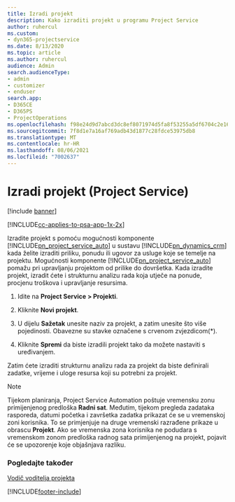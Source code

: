```yaml
---
title: Izradi projekt
description: Kako izraditi projekt u programu Project Service
author: ruhercul
ms.custom:
- dyn365-projectservice
ms.date: 8/13/2020
ms.topic: article
ms.author: ruhercul
audience: Admin
search.audienceType:
- admin
- customizer
- enduser
search.app:
- D365CE
- D365PS
- ProjectOperations
ms.openlocfilehash: f98e24d9d7abcd3dc8ef8071974d5fa8f53255a5df6704c2e166b0831a5935f1
ms.sourcegitcommit: 7f8d1e7a16af769adb43d1877c28fdce53975db8
ms.translationtype: MT
ms.contentlocale: hr-HR
ms.lasthandoff: 08/06/2021
ms.locfileid: "7002637"
---
```

# <a name="create-a-project-project-service"></a>Izradi projekt (Project Service)

[!include [banner](../includes/psa-now-project-operations.md)]

[!INCLUDE[cc-applies-to-psa-app-1x-2x](../includes/cc-applies-to-psa-app-1x-2x.md)]

Izradite projekt s pomoću mogućnosti komponente [!INCLUDE[pn_project_service_auto](../includes/pn-project-service-auto.md)] u sustavu [!INCLUDE[pn_dynamics_crm](../includes/pn-dynamics-crm.md)] kada želite izraditi priliku, ponudu ili ugovor za usluge koje se temelje na projektu. Mogućnosti komponente [!INCLUDE[pn_project_service_auto](../includes/pn-project-service-auto.md)] pomažu pri upravljanju projektom od prilike do dovršetka. Kada izradite projekt, izradit ćete i strukturnu analizu rada koja utječe na ponude, procjenu troškova i upravljanje resursima.  
  
1.  Idite na **Project Service > Projekti**.  
  
2.  Kliknite **Novi projekt**.  
  
3.  U dijelu **Sažetak** unesite naziv za projekt, a zatim unesite što više pojedinosti. Obavezne su stavke označene s crvenom zvjezdicom(*).  
  
4.  Kliknite **Spremi** da biste izradili projekt tako da možete nastaviti s uređivanjem.  
  
Zatim ćete izraditi strukturnu analizu rada za projekt da biste definirali zadatke, vrijeme i uloge resursa koji su potrebni za projekt.  

> [!NOTE]
> Tijekom planiranja, Project Service Automation poštuje vremensku zonu primijenjenog predloška **Radni sat**. Međutim, tijekom pregleda zadataka rasporeda, datumi početka i završetka zadatka prikazat će se u vremenskoj zoni korisnika. To se primjenjuje na druge vremenski razrađene prikaze u obrascu **Projekt**. Ako se vremenska zona korisnika ne podudara s vremenskom zonom predloška radnog sata primijenjenog na projekt, pojavit će se upozorenje koje objašnjava razliku. 
  
### <a name="see-also"></a>Pogledajte također  
 [Vodič voditelja projekta](../psa/project-manager-guide.md)


[!INCLUDE[footer-include](../includes/footer-banner.md)]